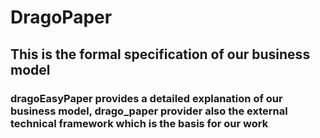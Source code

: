 # DragoPaper

## This is the formal specification of our business model

### dragoEasyPaper provides a detailed explanation of our business model, drago_paper provider also the external technical framework which is the basis for our work
```
```
```
```
